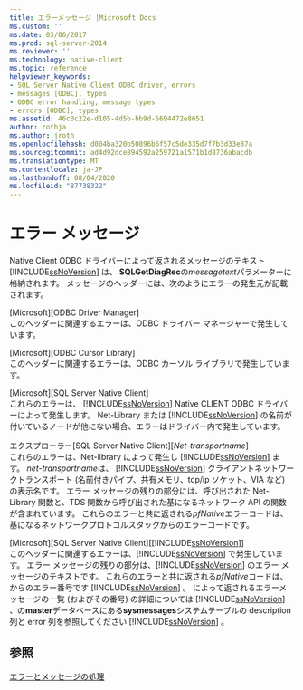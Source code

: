 ```yaml
---
title: エラーメッセージ |Microsoft Docs
ms.custom: ''
ms.date: 03/06/2017
ms.prod: sql-server-2014
ms.reviewer: ''
ms.technology: native-client
ms.topic: reference
helpviewer_keywords:
- SQL Server Native Client ODBC driver, errors
- messages [ODBC], types
- ODBC error handling, message types
- errors [ODBC], types
ms.assetid: 46c0c22e-d105-4d5b-bb9d-5694472e8651
author: rothja
ms.author: jroth
ms.openlocfilehash: d004ba320b50896b6f57c5de335d7f7b3d33e87a
ms.sourcegitcommit: ad4d92dce894592a259721a1571b1d8736abacdb
ms.translationtype: MT
ms.contentlocale: ja-JP
ms.lasthandoff: 08/04/2020
ms.locfileid: "87738322"
---
```

# <a name="error-messages"></a>エラー メッセージ
  Native Client ODBC ドライバーによって返されるメッセージのテキスト [!INCLUDE[ssNoVersion](../../includes/ssnoversion-md.md)] は、 **SQLGetDiagRec**の*messagetext*パラメーターに格納されます。 メッセージのヘッダーには、次のようにエラーの発生元が記載されます。  
  
 [Microsoft][ODBC Driver Manager]  
 このヘッダーに関連するエラーは、ODBC ドライバー マネージャーで発生しています。  
  
 [Microsoft][ODBC Cursor Library]  
 このヘッダーに関連するエラーは、ODBC カーソル ライブラリで発生しています。  
  
 [Microsoft][SQL Server Native Client]  
 これらのエラーは、 [!INCLUDE[ssNoVersion](../../includes/ssnoversion-md.md)] Native CLIENT ODBC ドライバーによって発生します。 Net-Library または [!INCLUDE[ssNoVersion](../../includes/ssnoversion-md.md)] の名前が付いているノードが他にない場合、エラーはドライバー内で発生しています。  
  
 エクスプローラー[SQL Server Native Client][*Net-transportname*]  
 これらのエラーは、Net-library によって発生し [!INCLUDE[ssNoVersion](../../includes/ssnoversion-md.md)] ます。 *net-transportname*は、 [!INCLUDE[ssNoVersion](../../includes/ssnoversion-md.md)] クライアントネットワークトランスポート (名前付きパイプ、共有メモリ、tcp/ip ソケット、VIA など) の表示名です。 エラー メッセージの残りの部分には、呼び出された Net-Library 関数と、TDS 関数から呼び出された基になるネットワーク API の関数が含まれています。 これらのエラーと共に返される*pfNative*エラーコードは、基になるネットワークプロトコルスタックからのエラーコードです。  
  
 [Microsoft][SQL Server Native Client][[!INCLUDE[ssNoVersion](../../includes/ssnoversion-md.md)]]  
 このヘッダーに関連するエラーは、[!INCLUDE[ssNoVersion](../../includes/ssnoversion-md.md)] で発生しています。 エラー メッセージの残りの部分は、[!INCLUDE[ssNoVersion](../../includes/ssnoversion-md.md)] のエラー メッセージのテキストです。 これらのエラーと共に返される*pfNative*コードは、からのエラー番号です [!INCLUDE[ssNoVersion](../../includes/ssnoversion-md.md)] 。 によって返されるエラーメッセージの一覧 (およびその番号) の詳細については [!INCLUDE[ssNoVersion](../../includes/ssnoversion-md.md)] 、の**master**データベースにある**sysmessages**システムテーブルの description 列と error 列を参照してください [!INCLUDE[ssNoVersion](../../includes/ssnoversion-md.md)] 。  
  
## <a name="see-also"></a>参照  
 [エラーとメッセージの処理](handling-errors-and-messages.md)  
  
  
